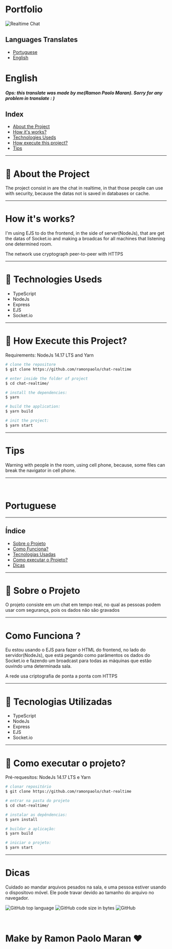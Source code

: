 # Portfolio

![Realtime Chat](https://ik.imagekit.io/9t3dbkxrtl/realtime-chat_J9ZFNOPTf.gif?ik-sdk-version=javascript-1.4.3&updatedAt=1652364172872)

## Languages Translates
- [Portuguese](#portuguese)
- [English](#english)

<div id="english" />

# English

##### Ops: this translate was made by me(Ramon Paolo Maran). Sorry for any problem in translate : )

## Index
- [About the Project](#abouttheproject-english)
- [How it's works?](#howwork-english)
- [Technologies Useds](#technologiesuseds-english)
- [How execute this project?](#howexecute-english)
- [Tips](#tips-english)

---

<div id="abouttheproject-english"/>

# 📑 About the Project

The project consist in are the chat in realtime, in that those people can use with security, because the datas not is saved in databases or cache.

---

<div id="howwork-english"/>

# How it's works?

I'm using EJS to do the frontend, in the side of server(NodeJs), that are get the datas of Socket.io and making a broadcas for all machines that listening one determined room.

The network use cryptograph peer-to-peer with HTTPS

---
<div id="technologiesuseds-english"/>

# 🚀 Technologies Useds
- TypeScript
- NodeJs
- Express
- EJS
- Socket.io

---
<div id="howexecute-english"/>

# 📁 How Execute this Project?
Requirements: NodeJs 14.17 LTS and Yarn

```bash
# clone the repositore
$ git clone https://github.com/ramonpaolo/chat-realtime

# enter inside the folder of project
$ cd chat-realtime/

# install the dependencies:
$ yarn

# build the application:
$ yarn build

# init the project:
$ yarn start
```

---
<div id="tips-english"/>

# Tips

Warning with people in the room, using cell phone, because, some files can break the navigator in cell phone.

---
</br>

<div id="portuguese" />

# Portuguese

---

## Índice
- [Sobre o Projeto](#abouttheproject-portuguese)
- [Como Funciona?](#howwork-portuguese)
- [Tecnologias Usadas](#technologiesuseds-portuguese)
- [Como executar o Projeto?](#howexecute-portuguese)
- [Dicas](#tips-portuguese)

---

<div id="abouttheproject-portuguese"/>

# 📑 Sobre o Projeto

O projeto consiste em um chat em tempo real, no qual as pessoas podem usar com segurança, pois os dados não são gravados

---

<div id="howwork-portuguese"/>

# Como Funciona ?

Eu estou usando o EJS para fazer o HTML do frontend, no lado do servidor(NodeJs), que está pegando como parâmentos os dados do Socket.io e fazendo um broadcast para todas as máquinas que estão ouvindo uma determinada sala.

A rede usa criptografia de ponta a ponta com HTTPS

---
<div id="technologiesuseds-portuguese"/>

# 🚀 Tecnologias Utilizadas
- TypeScript
- NodeJs
- Express
- EJS
- Socket.io

---
<div id="howexecute-portuguese"/>

# 📁 Como executar o projeto?
Pré-requesitos: NodeJs 14.17 LTS e Yarn

```bash
# clonar repositório
$ git clone https://github.com/ramonpaolo/chat-realtime

# entrar na pasta do projeto
$ cd chat-realtime/

# instalar as depêndencias:
$ yarn install

# buildar a aplicação:
$ yarn build

# iniciar o projeto:
$ yarn start
```

---
<div id="tips-portuguese"/>

# Dicas

Cuidado ao mandar arquivos pesados na sala, e uma pessoa estiver usando o dispositovo móvel. Ele pode travar devido ao tamanho do arquivo no navegador.

![GitHub top language](https://img.shields.io/github/languages/top/ramonpaolo/chat-realtime)
![GitHub code size in bytes](https://img.shields.io/github/languages/code-size/ramonpaolo/chat-realtime)
![GitHub](https://img.shields.io/github/license/ramonpaolo/chat-realtime)

<br/>

# Make by Ramon Paolo Maran &#10084;